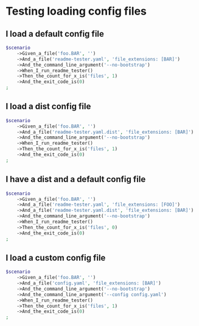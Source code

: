 <!--
#[ReadmeTester\Import('feature-context:scenario')]
-->

# Testing loading config files

## I load a default config file
```php
$scenario
    ->Given_a_file('foo.BAR', '')
    ->And_a_file('readme-tester.yaml', 'file_extensions: [BAR]')
    ->And_the_command_line_argument('--no-bootstrap')
    ->When_I_run_readme_tester()
    ->Then_the_count_for_x_is('files', 1)
    ->And_the_exit_code_is(0)
;
```

## I load a dist config file
```php
$scenario
    ->Given_a_file('foo.BAR', '')
    ->And_a_file('readme-tester.yaml.dist', 'file_extensions: [BAR]')
    ->And_the_command_line_argument('--no-bootstrap')
    ->When_I_run_readme_tester()
    ->Then_the_count_for_x_is('files', 1)
    ->And_the_exit_code_is(0)
;
```

## I have a dist and a default config file
```php
$scenario
    ->Given_a_file('foo.BAR', '')
    ->And_a_file('readme-tester.yaml', 'file_extensions: [FOO]')
    ->And_a_file('readme-tester.yaml.dist', 'file_extensions: [BAR]')
    ->And_the_command_line_argument('--no-bootstrap')
    ->When_I_run_readme_tester()
    ->Then_the_count_for_x_is('files', 0)
    ->And_the_exit_code_is(0)
;
```

## I load a custom config file
```php
$scenario
    ->Given_a_file('foo.BAR', '')
    ->And_a_file('config.yaml', 'file_extensions: [BAR]')
    ->And_the_command_line_argument('--no-bootstrap')
    ->And_the_command_line_argument('--config config.yaml')
    ->When_I_run_readme_tester()
    ->Then_the_count_for_x_is('files', 1)
    ->And_the_exit_code_is(0)
;
```
